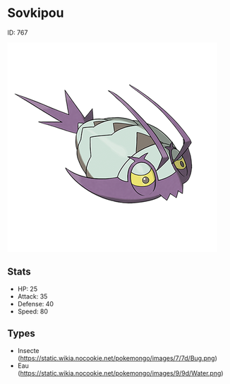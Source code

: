 # Sovkipou


ID: 767

![](https://raw.githubusercontent.com/PokeAPI/sprites/master/sprites/pokemon/other/official-artwork/767.png "Sovkipou")

## Stats


 - HP: 25
 - Attack: 35
 - Defense: 40
 - Speed: 80

## Types


 - Insecte (https://static.wikia.nocookie.net/pokemongo/images/7/7d/Bug.png)
 - Eau (https://static.wikia.nocookie.net/pokemongo/images/9/9d/Water.png)
